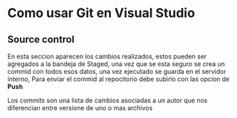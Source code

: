 # Como usar Git en Visual Studio
## Source control
En esta seccion aparecen los cambios realizados, estos pueden ser agregados a la bandeja de Staged, una vez que se esta seguro se crea un commid con todos esos datos, una vez ejecutado se guarda en el servidor interno, Para enviar el commid al repocitorio debe subirlo con las opcion de **Push**

Los *commits* son una lista de cambios asociadas a un autor que nos diferencian entre versione de uno o mas archivos